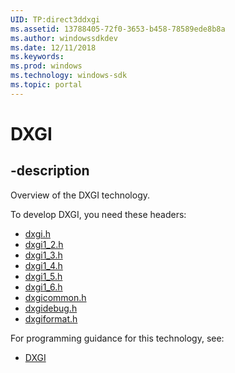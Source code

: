```yaml
---
UID: TP:direct3ddxgi
ms.assetid: 13788405-72f0-3653-b458-78589ede8b8a
ms.author: windowssdkdev
ms.date: 12/11/2018
ms.keywords: 
ms.prod: windows
ms.technology: windows-sdk
ms.topic: portal
---
```


# DXGI

## -description

Overview of the DXGI technology.

To develop DXGI, you need these headers:

 * [dxgi.h](../dxgi/index.md)
 * [dxgi1_2.h](../dxgi1_2/index.md)
 * [dxgi1_3.h](../dxgi1_3/index.md)
 * [dxgi1_4.h](../dxgi1_4/index.md)
 * [dxgi1_5.h](../dxgi1_5/index.md)
 * [dxgi1_6.h](../dxgi1_6/index.md)
 * [dxgicommon.h](../dxgicommon/index.md)
 * [dxgidebug.h](../dxgidebug/index.md)
 * [dxgiformat.h](../dxgiformat/index.md)

For programming guidance for this technology, see:
* [DXGI](/windows/desktop/direct3ddxgi)

